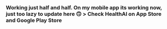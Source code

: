 ### Working just half and half. On my mobile app its working now, just too lazy to update here 🙃 > Check HealthAI on App Store and Google Play Store
